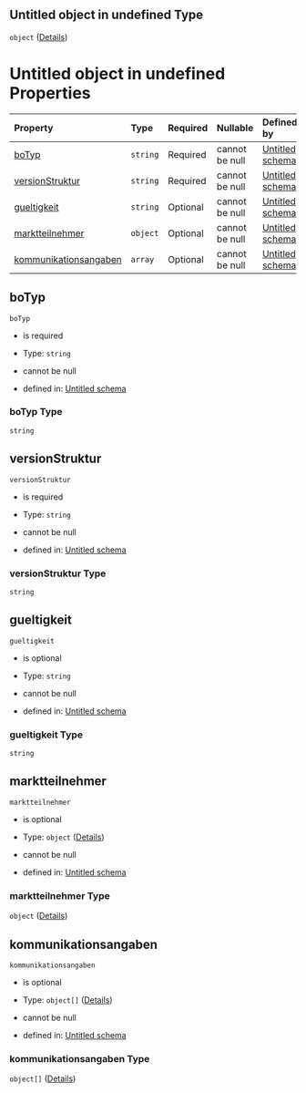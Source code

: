 ## Untitled object in undefined Type

`object` ([Details](kommunikationsdaten.md))

# Untitled object in undefined Properties

| Property                                        | Type     | Required | Nullable       | Defined by                                                                                                                                                                                                           |
| :---------------------------------------------- | :------- | :------- | :------------- | :------------------------------------------------------------------------------------------------------------------------------------------------------------------------------------------------------------------- |
| [boTyp](#botyp)                                 | `string` | Required | cannot be null | [Untitled schema](kommunikationsdaten-properties-botyp.md "https://raw.githubusercontent.com/conuti-gmbh/bo4e/main/schemas/v1/bo/Kommunikationsdaten.schema.json#/properties/boTyp")                                 |
| [versionStruktur](#versionstruktur)             | `string` | Required | cannot be null | [Untitled schema](kommunikationsdaten-properties-versionstruktur.md "https://raw.githubusercontent.com/conuti-gmbh/bo4e/main/schemas/v1/bo/Kommunikationsdaten.schema.json#/properties/versionStruktur")             |
| [gueltigkeit](#gueltigkeit)                     | `string` | Optional | cannot be null | [Untitled schema](kommunikationsdaten-properties-gueltigkeit.md "https://raw.githubusercontent.com/conuti-gmbh/bo4e/main/schemas/v1/bo/Kommunikationsdaten.schema.json#/properties/gueltigkeit")                     |
| [marktteilnehmer](#marktteilnehmer)             | `object` | Optional | cannot be null | [Untitled schema](marktteilnehmer.md "https://raw.githubusercontent.com/conuti-gmbh/bo4e/main/schemas/v1/bo/Marktteilnehmer.schema.json#/properties/marktteilnehmer")                                                |
| [kommunikationsangaben](#kommunikationsangaben) | `array`  | Optional | cannot be null | [Untitled schema](kommunikationsdaten-properties-kommunikationsangaben.md "https://raw.githubusercontent.com/conuti-gmbh/bo4e/main/schemas/v1/bo/Kommunikationsdaten.schema.json#/properties/kommunikationsangaben") |

## boTyp



`boTyp`

*   is required

*   Type: `string`

*   cannot be null

*   defined in: [Untitled schema](kommunikationsdaten-properties-botyp.md "https://raw.githubusercontent.com/conuti-gmbh/bo4e/main/schemas/v1/bo/Kommunikationsdaten.schema.json#/properties/boTyp")

### boTyp Type

`string`

## versionStruktur



`versionStruktur`

*   is required

*   Type: `string`

*   cannot be null

*   defined in: [Untitled schema](kommunikationsdaten-properties-versionstruktur.md "https://raw.githubusercontent.com/conuti-gmbh/bo4e/main/schemas/v1/bo/Kommunikationsdaten.schema.json#/properties/versionStruktur")

### versionStruktur Type

`string`

## gueltigkeit



`gueltigkeit`

*   is optional

*   Type: `string`

*   cannot be null

*   defined in: [Untitled schema](kommunikationsdaten-properties-gueltigkeit.md "https://raw.githubusercontent.com/conuti-gmbh/bo4e/main/schemas/v1/bo/Kommunikationsdaten.schema.json#/properties/gueltigkeit")

### gueltigkeit Type

`string`

## marktteilnehmer



`marktteilnehmer`

*   is optional

*   Type: `object` ([Details](marktteilnehmer.md))

*   cannot be null

*   defined in: [Untitled schema](marktteilnehmer.md "https://raw.githubusercontent.com/conuti-gmbh/bo4e/main/schemas/v1/bo/Marktteilnehmer.schema.json#/properties/marktteilnehmer")

### marktteilnehmer Type

`object` ([Details](marktteilnehmer.md))

## kommunikationsangaben



`kommunikationsangaben`

*   is optional

*   Type: `object[]` ([Details](marktteilnehmer.md))

*   cannot be null

*   defined in: [Untitled schema](kommunikationsdaten-properties-kommunikationsangaben.md "https://raw.githubusercontent.com/conuti-gmbh/bo4e/main/schemas/v1/bo/Kommunikationsdaten.schema.json#/properties/kommunikationsangaben")

### kommunikationsangaben Type

`object[]` ([Details](marktteilnehmer.md))
